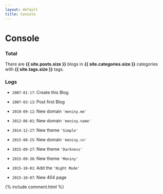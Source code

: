 ```yaml
---
layout: default
title: Console
---
```

# Console

### Total

There are <strong>{{ site.posts.size }}</strong> blogs in <strong>{{ site.categories.size }}</strong> categories with <strong>{{ site.tags.size }}</strong> tags.

### Logs

* `2007-01-17`: Create this Blog

* `2007-03-13`: Post first Blog

* `2010-09-12`: New domain `'meniny.me'`

* `2012-06-01`: New domain `'meniny.name'`

* `2014-12-27`: New theme `'Simple'`

* `2015-08-25`: New domain `'meniny.cn'`

* `2015-09-27`: New theme `'Darkness'`

* `2015-09-30`: New theme `'Meniny'`

* `2015-10-01`: Add the `'Night Mode'`

* `2015-10-07`: New 404 page


{% include comment.html %} 




